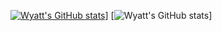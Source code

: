 [![Wyatt's GitHub stats](https://github-readme-stats.vercel.app/api?username=wyattnapier&hide=issues&show=discussions_started,prs_merged,prs_merged_percentage&show_icons=true&theme=github_dark_dimmed)](https://github.com/anuraghazra/github-readme-stats)]
[![Wyatt's GitHub stats](https://github-stats-alpha.vercel.app/api?username={your-github-username}&cc=000&tc=fff&ic=fff&bc=000)]

<!--
**wyattnapier/wyattnapier** is a ✨ _special_ ✨ repository because its `README.md` (this file) appears on your GitHub profile.

Here are some ideas to get you started:

- 🔭 I’m currently working on ...
- 🌱 I’m currently learning ...
- 👯 I’m looking to collaborate on ...
- 🤔 I’m looking for help with ...
- 💬 Ask me about ...
- 📫 How to reach me: ...
- 😄 Pronouns: ...
- ⚡ Fun fact: ...
-->
